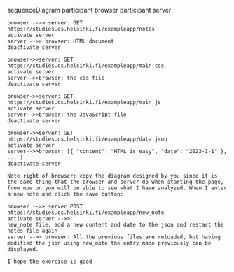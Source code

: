sequenceDiagram
participant browser
participant server

    browser -->> server: GET https://studies.cs.helsinki.fi/exampleapp/notes
    activate server
    server -->> browser: HTML document
    deactivate server

    browser->>server: GET https://studies.cs.helsinki.fi/exampleapp/main.css
    activate server
    server-->>browser: the css file
    deactivate server

    browser->>server: GET https://studies.cs.helsinki.fi/exampleapp/main.js
    activate server
    server-->>browser: the JavaScript file
    deactivate server

    browser->>server: GET https://studies.cs.helsinki.fi/exampleapp/data.json
    activate server
    server-->>browser: [{ "content": "HTML is easy", "date": "2023-1-1" }, ... ]
    deactivate server

    Note right of browser: copy the diagram designed by you since it is the same thing that the browser and server do when starting the page, from now on you will be able to see what I have analyzed. When I enter a new note and click the save button:

    browser -->> server POST https://studies.cs.helsinki.fi/exampleapp/new_note
    activate server -->>
    new_note file, add a new content and date to the json and restart the notes file again
    server -->> browser: All the previous files are reloaded, but having modified the json using new_note the entry made previously can be displayed.

    I hope the exercise is good
